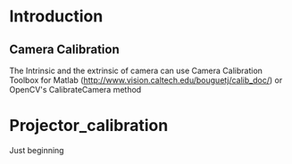 # Introduction

## Camera Calibration
The Intrinsic and the extrinsic of camera can use Camera Calibration Toolbox for Matlab (http://www.vision.caltech.edu/bouguetj/calib_doc/) or OpenCV's CalibrateCamera method


# Projector_calibration



Just beginning
